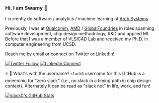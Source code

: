 ### Hi, I am Swamy 👋

I currently do software / analytics / machine learning at [Arch Systems](https://archsys.io/)

Previously, I was at [Qualcomm](https://qualcomm.com/), [AMD](https://amd.com) / [GlobalFoundries](https://gf.com) in roles spanning software development, chip design methodology, R&D and applied ML. Before that I was a member of [VLSICAD Lab](https://vlsicad.ucsd.edu/) and received my Ph.D. in computer engineering from UCSD.

Reach me by email or connect on Twitter or LinkedIn!

[![Twitter Follow](https://img.shields.io/badge/Twitter-1DA1F2?style=for-the-badge&logo=twitter&logoColor=white)](https://twitter.com/_smuddu) [![LinkedIn Connect](https://img.shields.io/badge/LinkedIn-0077B5?style=for-the-badge&logo=linkedin&logoColor=white)](https://www.linkedin.com/in/smuddu)


⚡ 💬 What's with the username? `slack0` username for this GitHub is a mnemonic for "zero slack" (i.e., no slack in a timing path in chip design context). Alternately it can be read as "slack not" in life, work, and fun!

[![slack0's GitHub Stats](https://github-readme-stats.vercel.app/api?username=slack0)](https://github.com/slack0)

<!--
**slack0/slack0** is a ✨ _special_ ✨ repository because its `README.md` (this file) appears on your GitHub profile.

Here are some ideas to get you started:


- 🌱 I’m currently learning ...
- 👯 I’m looking to collaborate on ...
- 🤔 I’m looking for help with ...
- 💬 Ask me about ...
- 📫 How to reach me: ...
- 😄 Pronouns: ...
- ⚡ Fun fact: ...
-->

